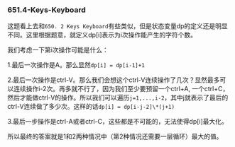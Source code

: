 ### 651.4-Keys-Keyboard

这题看上去和```650. 2 Keys Keyboard```有些类似，但是状态变量dp的定义还是明显不同。这里根据题意，就定义dp[i]表示为i次操作能产生的字符个数。

我们考虑一下第i次操作可能是什么：

1.最后一次操作是A。那么显然```dp[i] = dp[i-1]+1```

2.最后一次操作是ctrl-V。那么我们会想这个ctrl-V连续操作了几次？显然最多可以连续操作i-2次。再多就不行了，因为我们至少要预留一个ctrl+A, 一个ctrl+C，然后才能做ctrl-V的操作。所以我们可以遍历```j=1,...,i-2```，其中j就表示了最后的ctrl-V连续做了多少次。这样的话```dp[i] = dp[i-j-2]\*(j+1)```

3.最后一步操作是ctrl-A或者ctrl-C，这些都是不可能的，无法使得dp[i]最大化。

所以最终的答案就是1和2两种情况中（第2种情况还需要一层循环）最大的值。
